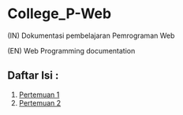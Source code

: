 # College_P-Web
(IN) Dokumentasi pembelajaran Pemrograman Web

(EN) Web Programming documentation
## Daftar Isi :

1. [Pertemuan 1](./Pertemuan%201/)  
1. [Pertemuan 2](./Pertemuan%202/)  

